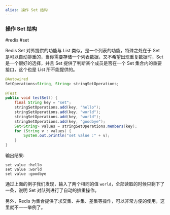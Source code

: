 ```yaml
---
alias: 操作 Set 结构
---
```


### 操作 Set 结构

#redis #set 

Redis Set 对外提供的功能与 List 类似，是一个列表的功能，特殊之处在于 Set 是可以自动排重的，当你需要存储一个列表数据，又不希望出现重复数据时，Set 是一个很好的选择，并且 Set 提供了判断某个成员是否在一个 Set 集合内的重要接口，这个也是 List 所不能提供的。

```java
@Autowired  
SetOperations<String, String> stringSetOperations;  
  
@Test  
public void testSet() {  
    final String key = "set";  
    stringSetOperations.add(key, "hello");  
    stringSetOperations.add(key, "world");  
    stringSetOperations.add(key, "world");  
    stringSetOperations.add(key, "goodbye");  
    Set<String> values = stringSetOperations.members(key);  
    for (String v : values) {  
        System.out.println("set value :" + v);  
    }  
}
```

输出结果:

```
set value :hello
set value :world
set value :goodbye
```

通过上面的例子我们发现，输入了两个相同的值 `world`，全部读取的时候只剩下了一条，说明 Set 对队列进行了自动的排重操作。

另外，Redis 为集合提供了求交集、并集、差集等操作，可以非常方便的使用，这里就不一一举例了。


